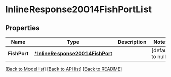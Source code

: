 # InlineResponse20014FishPortList

## Properties
Name | Type | Description | Notes
------------ | ------------- | ------------- | -------------
**FishPort** | [***InlineResponse20014FishPort**](inline_response_200_14_fish_port.md) |  | [default to null]

[[Back to Model list]](../README.md#documentation-for-models) [[Back to API list]](../README.md#documentation-for-api-endpoints) [[Back to README]](../README.md)



